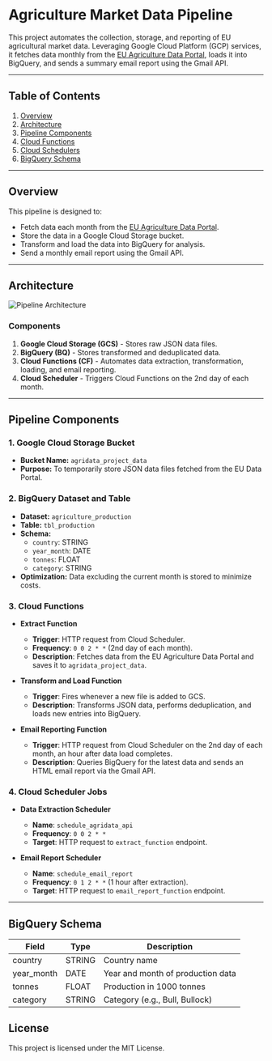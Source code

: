 # Agriculture Market Data Pipeline

This project automates the collection, storage, and reporting of EU agricultural market data. Leveraging Google Cloud Platform (GCP) services, it fetches data monthly from the [EU Agriculture Data Portal](https://agridata.ec.europa.eu/extensions/DataPortal/agricultural_markets.html), loads it into BigQuery, and sends a summary email report using the Gmail API.

---

## Table of Contents
1. [Overview](#overview)
2. [Architecture](#architecture)
3. [Pipeline Components](#pipeline-components)
4. [Cloud Functions](#cloud-functions)
5. [Cloud Schedulers](#cloud-schedulers)
6. [BigQuery Schema](#bigquery-schema)

---

## Overview

This pipeline is designed to:
- Fetch data each month from the [EU Agriculture Data Portal](https://agridata.ec.europa.eu/extensions/DataPortal/agricultural_markets.html).
- Store the data in a Google Cloud Storage bucket.
- Transform and load the data into BigQuery for analysis.
- Send a monthly email report using the Gmail API.

---

## Architecture

![Pipeline Architecture](docs/architecture.png)

### Components
1. **Google Cloud Storage (GCS)** - Stores raw JSON data files.
2. **BigQuery (BQ)** - Stores transformed and deduplicated data.
3. **Cloud Functions (CF)** - Automates data extraction, transformation, loading, and email reporting.
4. **Cloud Scheduler** - Triggers Cloud Functions on the 2nd day of each month.

---

## Pipeline Components

### 1. **Google Cloud Storage Bucket**
   - **Bucket Name:** `agridata_project_data`
   - **Purpose:** To temporarily store JSON data files fetched from the EU Data Portal.

### 2. **BigQuery Dataset and Table**
   - **Dataset:** `agriculture_production`
   - **Table:** `tbl_production`
   - **Schema:**
     - `country`: STRING
     - `year_month`: DATE
     - `tonnes`: FLOAT
     - `category`: STRING
   - **Optimization:** Data excluding the current month is stored to minimize costs.

### 3. **Cloud Functions**

- **Extract Function**
   - **Trigger**: HTTP request from Cloud Scheduler.
   - **Frequency**: `0 0 2 * *` (2nd day of each month).
   - **Description**: Fetches data from the EU Agriculture Data Portal and saves it to `agridata_project_data`.

- **Transform and Load Function**
   - **Trigger**: Fires whenever a new file is added to GCS.
   - **Description**: Transforms JSON data, performs deduplication, and loads new entries into BigQuery.

- **Email Reporting Function**
   - **Trigger**: HTTP request from Cloud Scheduler on the 2nd day of each month, an hour after data load completes.
   - **Description**: Queries BigQuery for the latest data and sends an HTML email report via the Gmail API.

### 4. **Cloud Scheduler Jobs**

- **Data Extraction Scheduler**
   - **Name**: `schedule_agridata_api`
   - **Frequency**: `0 0 2 * *`
   - **Target**: HTTP request to `extract_function` endpoint.

- **Email Report Scheduler**
   - **Name**: `schedule_email_report`
   - **Frequency**: `0 1 2 * *` (1 hour after extraction).
   - **Target**: HTTP request to `email_report_function` endpoint.

---

## BigQuery Schema

| Field       | Type   | Description                        |
|-------------|--------|------------------------------------|
| country     | STRING | Country name                      |
| year_month  | DATE   | Year and month of production data |
| tonnes      | FLOAT  | Production in 1000 tonnes         |
| category    | STRING | Category (e.g., Bull, Bullock)    |


## License

This project is licensed under the MIT License.
